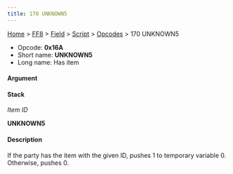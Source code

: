 ```yaml
---
title: 170 UNKNOWN5
---
```


[Home](../../../../Main%20Page.md) > [FF8](../../../../FF8.md) > [Field](../../../Field.md) > [Script](../../Script.md) > [Opcodes](../Opcodes.md) > 170 UNKNOWN5

-   Opcode: **0x16A**
-   Short name: **UNKNOWN5**
-   Long name: Has item

#### Argument

#### Stack

  
*Item ID*

**UNKNOWN5**

#### Description

If the party has the item with the given ID, pushes 1 to temporary
variable 0. Otherwise, pushes 0.
